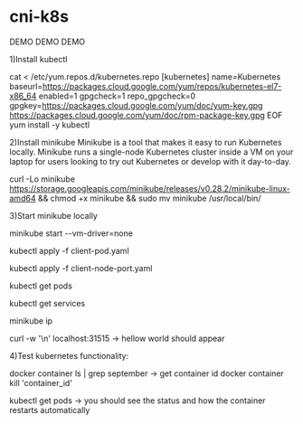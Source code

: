 # cni-k8s
DEMO DEMO DEMO


1)Install kubectl

cat <<EOF > /etc/yum.repos.d/kubernetes.repo
[kubernetes]
name=Kubernetes
baseurl=https://packages.cloud.google.com/yum/repos/kubernetes-el7-x86_64
enabled=1
gpgcheck=1
repo_gpgcheck=0
gpgkey=https://packages.cloud.google.com/yum/doc/yum-key.gpg https://packages.cloud.google.com/yum/doc/rpm-package-key.gpg
EOF
yum install -y kubectl


2)Install minikube
Minikube is a tool that makes it easy to run Kubernetes locally. Minikube runs a single-node Kubernetes cluster inside a VM on your laptop for users looking to try out Kubernetes or develop with it day-to-day.


curl -Lo minikube https://storage.googleapis.com/minikube/releases/v0.28.2/minikube-linux-amd64 && chmod +x minikube && sudo mv minikube /usr/local/bin/


3)Start minikube locally 

minikube start --vm-driver=none


kubectl apply -f client-pod.yaml

kubectl apply -f client-node-port.yaml

kubectl get pods

kubectl get services

minikube ip

curl -w '\n' localhost:31515
-> hellow world should appear


4)Test kubernetes functionality:

docker container ls | grep september  -> get container id
docker container kill 'container_id'

kubectl get pods -> you should see the status and how the container restarts automatically
